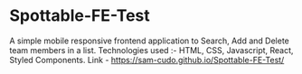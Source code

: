 # Spottable-FE-Test
A simple mobile responsive frontend application to Search, Add and Delete team members in a list. 
Technologies used :- HTML, CSS, Javascript, React, Styled Components.
Link - https://sam-cudo.github.io/Spottable-FE-Test/
